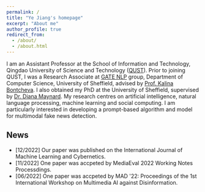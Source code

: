 ```yaml
---
permalink: /
title: "Ye Jiang's homepage"
excerpt: "About me"
author_profile: true
redirect_from: 
  - /about/
  - /about.html
---
```


I am an Assistant Professor at the School of Information and Technology, Qingdao University of Science and Technology ([QUST](https://www.qust.edu.cn/)). 
Prior to joining QUST, I was a Research Associate at [GATE NLP](https://gate.ac.uk/) group, Department of Computer Science, University of Sheffield, advised by [Prof. Kalina Bontcheva](http://staffwww.dcs.shef.ac.uk/people/K.Bontcheva/).
I also obtained my PhD at the University of Sheffield, supervised by [Dr. Diana Maynard](https://www.sheffield.ac.uk/dcs/people/research-staff/diana-maynard).
My research centres on artificial intelligence, natural language processing, machine learning and social computing. I am particularly interested in developing a prompt-based algorithm and model for multimodal fake news detection.

News
------
- [12/2022] Our paper was published on the International Journal of Machine Learning and Cybernetics.
- [11/2022] One paper was accpeted by MediaEval 2022 Working Notes Processdings.
- [06/2022] One paper was accpeted by MAD '22: Proceedings of the 1st International Workshop on Multimedia AI against Disinformation.


